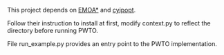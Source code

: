 

This project depends on [EMOA*](https://github.com/wonderren/public_emoa) and [cyipopt](https://cyipopt.readthedocs.io/en/stable/install.html#).

Follow their instruction to install at first, modify context.py to reflect the directory before running PWTO.

File run_example.py provides an entry point to the PWTO implementation.